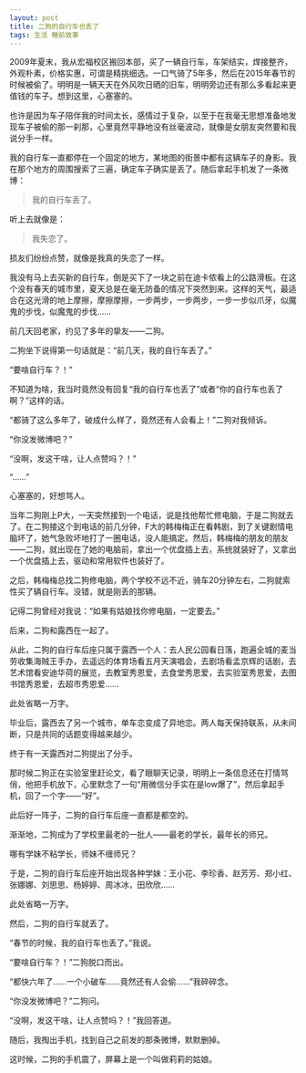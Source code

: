 ```yaml
---
layout: post
title: 二狗的自行车也丢了
tags: 生活 睡前故事
---
```


2009年夏末，我从宏福校区搬回本部，买了一辆自行车，车架结实，焊接整齐，外观朴素，价格实惠，可谓是精挑细选。一口气骑了5年多，然后在2015年春节的时候被偷了。明明是一辆天天在外风吹日晒的旧车，明明旁边还有那么多看起来更值钱的车子。想到这里，心塞塞的。

也许是因为车子陪伴我的时间太长，感情过于复杂，以至于在我毫无思想准备地发现车子被偷的那一刹那，心里竟然平静地没有丝毫波动，就像是女朋友突然要和我说分手一样。

<!--more-->

我的自行车一直都停在一个固定的地方，某地图的街景中都有这辆车子的身影。我在那个地方的周围搜索了三遍，确定车子确实是丢了。随后拿起手机发了一条微博：

> 我的自行车丢了。

听上去就像是：

> 我失恋了。

损友们纷纷点赞，就像是我真的失恋了一样。

我没有马上去买新的自行车，倒是买下了一块之前在迪卡侬看上的公路滑板。在这个没有春天的城市里，夏天总是在毫无防备的情况下突然到来。这样的天气，最适合在这光滑的地上摩擦，摩擦摩擦，一步两步，一步两步，一步一步似爪牙，似魔鬼的步伐，似魔鬼的步伐……

前几天回老家，约见了多年的挚友——二狗。

二狗坐下说得第一句话就是：“前几天，我的自行车丢了。”

“要啥自行车？！”

不知道为啥，我当时竟然没有回复“我的自行车也丢了”或者“你的自行车也丢了啊？”这样的话。

“都骑了这么多年了，破成什么样了，竟然还有人会看上！”二狗对我倾诉。

“你没发微博吧？”

“没啊，发这干啥，让人点赞吗？！”

“……”

心塞塞的，好想骂人。

当年二狗刚上P大，一天突然接到一个电话，说是找他帮忙修电脑，于是二狗就去了。在二狗接这个到电话的前几分钟，F大的韩梅梅正在看韩剧，到了关键剧情电脑坏了，她气急败坏地打了一圈电话，没人能搞定。然后，韩梅梅的朋友的朋友——二狗，就出现在了她的电脑前，拿出一个优盘插上去，系统就装好了，又拿出一个优盘插上去，驱动和常用软件也装好了。

之后，韩梅梅总找二狗修电脑，两个学校不远不近，骑车20分钟左右，二狗就索性买了辆自行车。没错，就是刚丢的那辆。

记得二狗曾经对我说：“如果有姑娘找你修电脑，一定要去。”

后来，二狗和露西在一起了。

从此，二狗的自行车后座只属于露西一个人：去人民公园看日落，跑遍全城的麦当劳收集海贼王手办，去遥远的体育场看五月天演唱会，去剧场看孟京辉的话剧，去艺术馆看安迪华荷的展览，去教室秀恩爱，去食堂秀恩爱，去实验室秀恩爱，去图书馆秀恩爱，去超市秀恩爱……

此处省略一万字。

毕业后，露西去了另一个城市，单车恋变成了异地恋。两人每天保持联系，从未间断，只是共同的话题变得越来越少。

终于有一天露西对二狗提出了分手。

那时候二狗正在实验室里赶论文，看了眼聊天记录，明明上一条信息还在打情骂俏，他把手机放下，心里默念了一句“用微信分手实在是low爆了”，然后拿起手机，回了一个字——“好”。

此后好一阵子，二狗的自行车后座一直都是都空的。

渐渐地，二狗成为了学校里最老的一批人——最老的学长，最年长的师兄。

哪有学妹不粘学长，师妹不缠师兄？

于是，二狗的自行车后座开始出现各种学妹：王小花、李珍香、赵芳芳、郑小红、张娜娜、刘思思、杨婷婷、周冰冰，田欣欣……

此处省略一万字。

然后，二狗的自行车就丢了。

“春节的时候，我的自行车也丢了。”我说。

“要啥自行车？！”二狗脱口而出。

“都快六年了……一个小破车……竟然还有人会偷……”我碎碎念。

“你没发微博吧？”二狗问。

“没啊，发这干啥，让人点赞吗？！”我回答道。

随后，我掏出手机，找到自己之前发的那条微博，默默删掉。

这时候，二狗的手机震了，屏幕上是一个叫做莉莉的姑娘。